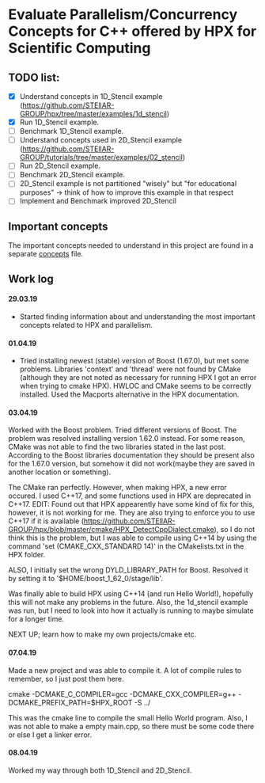 # Evaluate Parallelism/Concurrency Concepts for C++ offered by HPX for Scientific Computing

## TODO list:

- [x] Understand concepts in 1D_Stencil example (https://github.com/STEllAR-GROUP/hpx/tree/master/examples/1d_stencil)
- [x] Run 1D_Stencil example.
- [ ] Benchmark 1D_Stencil example.
- [ ] Understand concepts used in 2D_Stencil example (https://github.com/STEllAR-GROUP/tutorials/tree/master/examples/02_stencil)
- [ ] Run 2D_Stencil example.
- [ ] Benchmark 2D_Stencil example.
- [ ] 2D_Stencil example is not partitioned "wisely" but "for educational purposes" -> think of how to improve this example in that respect
- [ ] Implement and Benchmark improved 2D_Stencil

## Important concepts

The important concepts needed to understand in this project are found in a separate [concepts](docs/concepts.md) file.



## Work log

#### 29.03.19

- Started finding information about and understanding the most important concepts related to HPX and parallelism.

#### 01.04.19
- Tried installing newest (stable) version of Boost (1.67.0), but met some problems. Libraries 'context' and 'thread' were not found by CMake (although they are not noted as necessary for running HPX I got an error when trying to cmake HPX). HWLOC and CMake seems to be correctly installed. Used the Macports alternative in the HPX documentation.

#### 03.04.19
Worked with the Boost problem. Tried different versions of Boost. The problem was resolved installing version 1.62.0 instead. For some reason, CMake was not able to find the two libraries stated in the last post. According to the Boost libraries documentation they should be present also for the 1.67.0 version, but somehow it did not work(maybe they are saved in another location or something).

The CMake ran perfectly. However, when making HPX, a new error occured. I used C++17, and some functions used in HPX are deprecated in C++17. EDIT: Found out that HPX appearently have some kind of fix for this, however, it is not working for me. They are also trying to enforce you to use C++17 if it is available (https://github.com/STEllAR-GROUP/hpx/blob/master/cmake/HPX_DetectCppDialect.cmake), so I do not think this is the problem, but I was able to compile using C++14 by using the command 'set (CMAKE_CXX_STANDARD 14)' in the CMakelists.txt in the HPX folder.

ALSO, I initially set the wrong DYLD_LIBRARY_PATH for Boost. Resolved it by setting it to '$HOME/boost_1_62_0/stage/lib'.

Was finally able to build HPX using C++14 (and run Hello World!), hopefully this will not make any problems in the future.
Also, the 1d_stencil example was run, but I need to look into how it actually is running to maybe simulate for a longer time.

NEXT UP; learn how to make my own projects/cmake etc. 

#### 07.04.19
Made a new project and was able to compile it. A lot of compile rules to remember, so I just post them here.

cmake -DCMAKE_C_COMPILER=gcc -DCMAKE_CXX_COMPILER=g++ -DCMAKE_PREFIX_PATH=$HPX_ROOT -S ../

This was the cmake line to compile the small Hello World program. Also, I was not able to make a empty main.cpp, so there must be some code there or else I get a linker error.

#### 08.04.19
Worked my way through both 1D_Stencil and 2D_Stencil.
